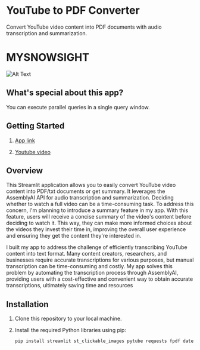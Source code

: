 # YouTube to PDF Converter

Convert YouTube video content into PDF documents with audio transcription and summarization.

# MYSNOWSIGHT
   ![Alt Text](https://www.youtube.com/watch?v=HLHT0bQ6mr0&ab_channel=Atozaboutdata)
## What's special about this app?
You can execute parallel queries in a single query window.

## Getting Started

  1. [App link](https://youtubetopdf.streamlit.app/)

  2. [Youtube video](https://bit.ly/atozaboutdata) 
## Overview

This Streamlit application allows you to easily convert YouTube video content into PDF/txt documents or get summary. It leverages the AssemblyAI API for audio transcription and summarization.
Deciding whether to watch a full video can be a time-consuming task. To address this concern, I'm planning to introduce a summary feature in my app. With this feature, users will receive a concise summary of the video's content before deciding to watch it. This way, they can make more informed choices about the videos they invest their time in, improving the overall user experience and ensuring they get the content they're interested in.

I built my app to address the challenge of efficiently transcribing YouTube content into text format. Many content creators, researchers, and businesses require accurate transcriptions for various purposes, but manual transcription can be time-consuming and costly. My app solves this problem by automating the transcription process through AssemblyAI, providing users with a cost-effective and convenient way to obtain accurate transcriptions, ultimately saving time and resources







## Installation

1. Clone this repository to your local machine.

2. Install the required Python libraries using pip:

   ```bash
   pip install streamlit st_clickable_images pytube requests fpdf datetime
